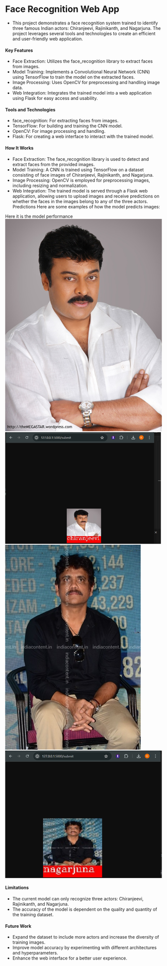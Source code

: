 # Face Recognition Web App
- This project demonstrates a face recognition system trained to identify three famous Indian actors: Chiranjeevi, Rajinikanth, and Nagarjuna. The project leverages several tools and technologies to create an 
   efficient and user-friendly web application.

#### Key Features
- Face Extraction: Utilizes the face_recognition library to extract faces from images.
- Model Training: Implements a Convolutional Neural Network (CNN) using TensorFlow to train the model on the extracted faces.
- Image Processing: Uses OpenCV for preprocessing and handling image data.
- Web Integration: Integrates the trained model into a web application using Flask for easy access and usability.
#### Tools and Technologies
- face_recognition: For extracting faces from images.
- TensorFlow: For building and training the CNN model.
- OpenCV: For image processing and handling.
- Flask: For creating a web interface to interact with the trained model.
#### How It Works
- Face Extraction: The face_recognition library is used to detect and extract faces from the provided images.
- Model Training: A CNN is trained using TensorFlow on a dataset consisting of face images of Chiranjeevi, Rajinikanth, and Nagarjuna.
- Image Processing: OpenCV is employed for preprocessing images, including resizing and normalization.
- Web Integration: The trained model is served through a Flask web application, allowing users to upload images and receive predictions on whether the faces in the images belong to any of the three actors.
Predictions
Here are some examples of how the model predicts images:

Here it is the model performance
![Alt text](chiranjeevi_1.jpg)
![Alt text](chiranjeevi_predicted.png)
![Alt text](nagarjuna_test_12avif.jpg)
![Alt text](nagarjuna_predicted.png)
#### Limitations
- The current model can only recognize three actors: Chiranjeevi, Rajinikanth, and Nagarjuna.
- The accuracy of the model is dependent on the quality and quantity of the training dataset.
#### Future Work
- Expand the dataset to include more actors and increase the diversity of training images.
- Improve model accuracy by experimenting with different architectures and hyperparameters.
- Enhance the web interface for a better user experience.
